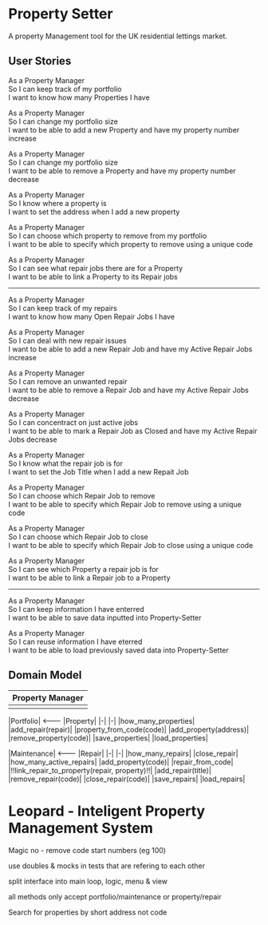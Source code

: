 # Property Setter #

A property Management tool for the UK residential lettings market.

## User Stories ##

As a Property Manager\
So I can keep track of my portfolio\
I want to know how many Properties I have

As a Property Manager\
So I can change my portfolio size\
I want to be able to add a new Property and have my property number increase

As a Property Manager\
So I can change my portfolio size\
I want to be able to remove a Property and have my property number decrease

As a Property Manager\
So I know where a property is\
I want to set the address when I add a new property

As a Property Manager\
So I can choose which property to remove from my portfolio\
I want to be able to specify which property to remove using a unique code

As a Property Manager\
So I can see what repair jobs there are for a Property\
I want to be able to link a Property to its Repair jobs 

---

As a Property Manager\
So I can keep track of my repairs\
I want to know how many Open Repair Jobs I have

As a Property Manager\
So I can deal with new repair issues\
I want to be able to add a new Repair Job and have my Active Repair Jobs increase

As a Property Manager\
So I can remove an unwanted repair\
I want to be able to remove a Repair Job and have my Active Repair Jobs decrease

As a Property Manager\
So I can concentract on just active jobs\
I want to be able to mark a Repair Job as Closed and have my Active Repair Jobs decrease

As a Property Manager\
So I know what the repair job is for\
I want to set the Job Title when I add a new Repait Job

As a Property Manager\
So I can choose which Repair Job to remove\
I want to be able to specify which Repair Job to remove using a unique code

As a Property Manager\
So I can choose which Repair Job to close\
I want to be able to specify which Repair Job to close using a unique code

As a Property Manager\
So I can see which Property a repair job is for\
I want to be able to link a Repair job to a Property

---

As a Property Manager\
So I can keep information I have enterred\
I want to be able to save data inputted into Property-Setter

As a Property Manager\
So I can reuse information I have eterred\
I want to be able to load previously saved data into Property-Setter

## Domain Model ##

|Property Manager|
|-|
| |

|Portfolio| <--- |Property|
|-| |-|
|how_many_properties| |add_repair(repair)|
|property_from_code(code)|
|add_property(address)|
|remove_property(code)|
|save_properties|
|load_properties|

|Maintenance| <--- |Repair|
|-| |-|
|how_many_repairs| |close_repair|
|how_many_active_repairs| |add_property(code)|
|repair_from_code|
|!!link_repair_to_property(repair, property)!!|
|add_repair(title)|
|remove_repair(code)|
|close_repair(code)|
|save_repairs|
|load_repairs|

# Leopard - Inteligent Property Management System #

Magic no - remove code start numbers (eg 100)

use doubles & mocks in tests that are refering to each other 

split interface into main loop, logic, menu & view

all methods only accept portfolio/maintenance or property/repair

Search for properties by short address not code